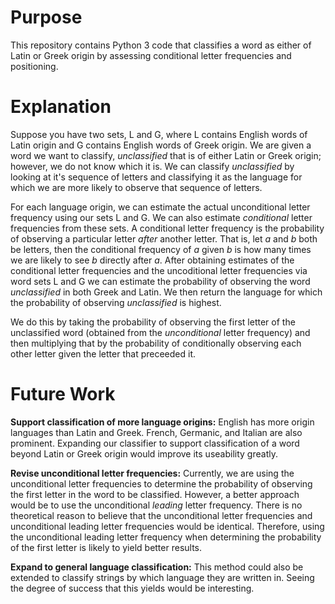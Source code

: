 # Purpose
This repository contains Python 3 code that classifies a word as either of Latin or Greek origin by assessing conditional letter frequencies and positioning. 

# Explanation
Suppose you have two sets, L and G, where L contains English words of Latin origin and G contains English words of Greek origin. We are given a word we want to classify, *unclassified* that is of either Latin or Greek origin; however, we do not know which it is. We can classify *unclassified* by looking at it's sequence of letters and classifying it as the language for which we are more likely to observe that sequence of letters.

For each language origin, we can estimate the actual unconditional letter frequency using our sets L and G. We can also estimate *conditional* letter frequencies from these sets. A conditional letter frequency is the probability of observing a particular letter *after* another letter. That is, let *a* and *b* both be letters, then the conditional frequency of *a* given *b* is how many times we are likely to see *b* directly after *a*. After obtaining estimates of the conditional letter frequencies and the uncoditional letter frequencies via word sets L and G we can estimate the probability of observing the word *unclassified* in both Greek and Latin. We then return the language for which the probability of observing *unclassified* is highest.

We do this by taking the probability of observing the first letter of the unclassified word (obtained from the *unconditional* letter frequency) and then multiplying that by the probability of conditionally observing each other letter given the letter that preceeded it.

# Future Work
**Support classification of more language origins:** English has more origin languages than Latin and Greek. French, Germanic, and Italian are also prominent. Expanding our classifier to support classification of a word beyond Latin or Greek origin would improve its useability greatly.

**Revise unconditional letter frequencies:** Currently, we are using the unconditional letter frequencies to determine the probability of observing the first letter in the word to be classified. However, a better approach would be to use the unconditional *leading* letter frequency. There is no theoretical reason to believe that the unconditional letter frequencies and unconditional leading letter frequencies would be identical. Therefore, using the unconditional leading letter frequency when determining the probability of the first letter is likely to yield better results.

**Expand to general language classification:** This method could also be extended to classify strings by which language they are written in. Seeing the degree of success that this yields would be interesting.